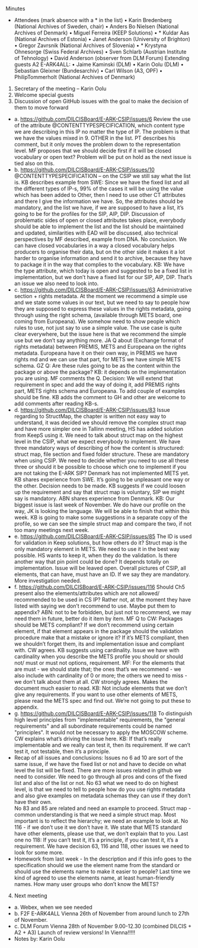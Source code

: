 Minutes
- Attendees (mark absence with a * in the list)
•	Karin Bredenberg (National Archives of Sweden, chair)
•	Anders Bo Nielsen (National Archives of Denmark)
•	Miguel Ferreira (KEEP Solutions)
•	* Kuldar Aas (National Archives of Estonia)
•	Janet Anderson (University of Brighton)
•	Gregor Zavrsnik (National Archives of Slovenia)
•	* Krystyna Ohnesorge (Swiss Federal Archives)
•	Sven Schlarb (Austrian Institute of Tehnology)
•	David Anderson (observer from DLM Forum)
Extending guests A2 E-ARK4ALL: 
•	Jaime Kaminski (DLM)
•	Karin Oolu (DLM)
•	Sebastian Gleixner (Bundesarchiv)
•	Carl Wilson (A3, OPF)
•	PhilipTommerholt (National Archives of Denmark)

1.	Secretary of the meeting – Karin Oolu
2.	Welcome special guests
3.	Discussion of open GitHub issues with the goal to make the decision of them to move forward

- a.	https://github.com/DILCISBoard/E-ARK-CSIP/issues/6 
Review the use of the attribute @CONTENTTYPESPECIFICATION, which content type we are describing in this IP no matter the type of IP. The problem is that we have the values mixed in 9. OTHER in the list. PT describes his comment, but it only moves the problem down to the representation level. MF proposes that we should decide first if it will be closed vocabulary or open text? Problem will be put on hold as the next issue is tied also on this. 
- b.	https://github.com/DILCISBoard/E-ARK-CSIP/issues/10
@CONTENTTYPESPECIFICATION – on the CSIP we still say what the list is. KB describes example from SWE: Since we have the fixed list and all the different types of IP-s, 99% of the cases it will be using the value which has been added to Other, then I need to use other CT attributes and there I give the information we have. So, the attributes should be mandatory, and the list we have, if we are supposed to have a list, it’s going to be for the profiles for the SIP, AIP, DIP.
Discussion of problematic sides of open or closed attributes takes place, everybody should be able to implement the list and the list should be maintained and updated, similarities with EAD will be discussed, also technical perspectives by MF described, example from DNA. 
No conclusion. We can have closed vocabularies in a way a closed vocabulary helps producers to organise their data, but on the other side it makes it a lot harder to organise information and send it to archive, because they have to package it in the way that complies to the vocabulary. 
KB: We have the type attribute, which today is open and suggested to be a fixed list in implementation, but we don’t have a fixed list for our SIP, AIP, DIP. That’s an issue we also need to look into. 
- c.	https://github.com/DILCISBoard/E-ARK-CSIP/issues/63
Administrative section + rights metadata. At the moment we recommend a simple use and we state some values in our text, but we need to say to people how they are supposed to express these values in the rights metadata, going through using the right schema, (available through METS board, one coming from Europeana). We somehow need to show people which rules to use, not just say to use a simple value. The use case is quite clear everywhere, but the issue here is that we recommend the simple use but we don’t say anything more. 
JA Q about (Exchange format of rights metadata) between PREMIS, METS and Europeana on the rights metadata.  Europeana have it on their own way, in PREMIS we have rights md and we can use that part, for METS we have simple METS schema. 
GZ Q: Are these rules going to be as the content within the package or above the package? KB: it depends on the implementation you are using. MF comments the Q. 
Decision: We will extend that requirement in spec and add the way of doing it, add PREMIS rights part, METS rights schema and Europeana. To add couple of examples should be fine. KB adds the comment to GH and other are welcome to add comments after reading KB-s. 
- d.	https://github.com/DILCISBoard/E-ARK-CSIP/issues/83
Issue regarding to StructMap, the chapter is written not easy way to understand, it was decided we should remove the complex struct map and have more simpler one in Tallinn meeting, HS has added solution from KeepS using it. 
We need to talk about struct map on the highest level in the CSIP, what we expect everybody to implement. We have three mandatory ways of describing of how the content is structured: struct map, file section and fixed folder structure. These are mandatory when using CSIP. We need to decide whether you need to use all these three or should it be possible to choose which one to implement if you are not taking the E-ARK SIP?  Denmark has not implemented METS yet. KB shares experience from SWE. It’s going to  be unpleasant one way or the other. 
Decision needs to be made. KB suggests if we could loosen up the requirement and say that struct map is voluntary, SIP we might say is mandatory. ABN shares experience from Denmark. 
KB: Our biggest issue is last week of November. We do have our profile on the way, JK is looking the language. We will be able to finish that within this week. KB is going to make some suggestions in a separate copy of the profile, so we can see the simple struct map and compare the two, if not too many meetings next week.  
- e.	https://github.com/DILCISBoard/E-ARK-CSIP/issues/85
The ID is used for validation in Keep solutions, but how others do it? Struct map is the only mandatory element in METS. We need to use it in the best way possible. HS wants to keep it, when they do the validation. Is there another way that pin point could be done? It depends totally on implementation. 
Issue will be leaved open. Overall pictures of CSIP, all elements, that can have, must have an ID. If we say they are mandatory. More investigation needed.
- f.	https://github.com/DILCISBoard/E-ARK-CSIP/issues/116
Should Ch5 present also the elements/attributes which are not allowed/ recommended to be used in CS IP? Rather not, at the moment they have listed with saying we don’t recommend to use. Maybe put them to appendix? ABN: not to be forbidden, but just not to recommend, we may need them in future, better do it item by item. MF Q to CW: Packages should be METS compliant? If we don’t recommend using certain element, if that element appears in the package should the validation procedure make that a mistake or ignore it? If it’s METS compliant, then we shouldn’t forget them, its and implementation issue and compliant with. CW agrees. 
KB suggests using cardinality. Issue we have with cardinality when you describe the METS profile you should or should not/ must or must not options, requirement. 
MF: For the elements that are must - we should state that; the ones that’s we recommend - we also include with cardinality of 0 or more; the others we need to miss - we don’t talk about them at all. CW strongly agrees. Makes the document much easier to read. 
KB: Not include elements that we don’t give any requirements. If you want to use other elements of METS, please read the METS spec and find out. We’re not going to put these to appendix. 
- g.	https://github.com/DILCISBoard/E-ARK-CSIP/issues/118
To distinguish high level principles from "implementable" requirements, the "general requirements" and all subordinate requirements could be named "principles". It would not be necessary to apply the MOSCOW scheme. CW explains what’s driving the issue here. 
KB: If that’s really implementable and we really can test it, then its requirement. If we can’t test it, not testable, then it’s a principle. 
- Recap of all issues and conclusions: 
Issues no 6 ad 10 are sort of the same issue, if we have the fixed list or not and have to decide on what level the list will be fixed. There are more issues related in github we need to consider. We need to go through all pros and cons of the fixed list and also of the list or not. 
No 63 what we need to do on highest level, is that we need to tell to people how do you use rights metadata and also give examples on metadata schemas they can use if they don’t have their own.  
No 83 and 85 are related and need an example to proceed. Struct map - common understanding is that we need a simple struct map. Most important is to reflect the hierarchy; we need an example to look at.
No 116 - if we don’t use it we don’t have it. We state that METS standard have other elements, please use that, we don’t explain that to you. 
Last one no 118: If you can’t test it, it’s a principle, if you can test it, it’s a requirement. 
We have decision 63, 116 and 118, other issues we need to look for some more. 
- Homework from last week - In the description and if this info goes to the specification should we use the element name from the standard or should use the elements name to make it easier to people? Last time we kind of agreed to use the elements name, at least human-friendly names.
 How many user groups who don’t know the METS? 
4.	Next meeting
- a.	Webex, when we see needed
- b.	F2F E-ARK4ALL Vienna 26th of November from around lunch to 27th of November.
- c. DLM Forum Vienna 28th of November 9.00-12.30 (combined DILCIS + A2 + A3)
Launch of review versions! In Vienna!!!!!
- Notes by: Karin Oolu
